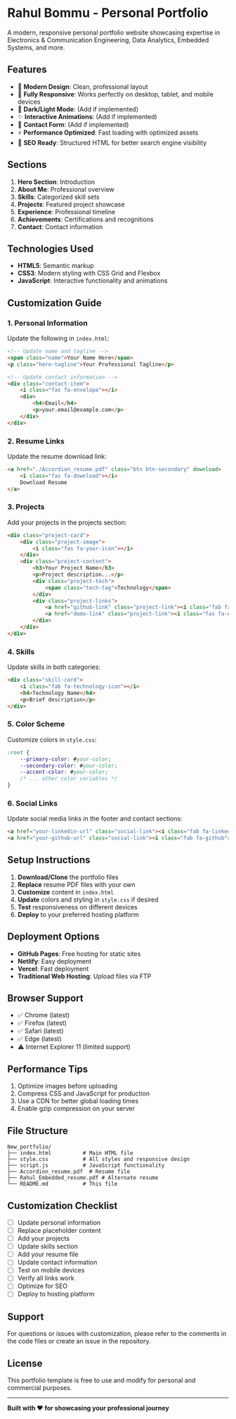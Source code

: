 # Rahul Bommu - Personal Portfolio

A modern, responsive personal portfolio website showcasing expertise in Electronics & Communication Engineering, Data Analytics, Embedded Systems, and more.

## Features

- 🎨 **Modern Design**: Clean, professional layout
- 📱 **Fully Responsive**: Works perfectly on desktop, tablet, and mobile devices
- 🌙 **Dark/Light Mode**: (Add if implemented)
- ✨ **Interactive Animations**: (Add if implemented)
- 📧 **Contact Form**: (Add if implemented)
- ⚡ **Performance Optimized**: Fast loading with optimized assets
- 🎯 **SEO Ready**: Structured HTML for better search engine visibility

## Sections

1. **Hero Section**: Introduction
2. **About Me**: Professional overview
3. **Skills**: Categorized skill sets
4. **Projects**: Featured project showcase
5. **Experience**: Professional timeline
6. **Achievements**: Certifications and recognitions
7. **Contact**: Contact information

## Technologies Used

- **HTML5**: Semantic markup
- **CSS3**: Modern styling with CSS Grid and Flexbox
- **JavaScript**: Interactive functionality and animations

## Customization Guide

### 1. Personal Information

Update the following in `index.html`:

```html
<!-- Update name and tagline -->
<span class="name">Your Name Here</span>
<p class="hero-tagline">Your Professional Tagline</p>

<!-- Update contact information -->
<div class="contact-item">
	<i class="fas fa-envelope"></i>
	<div>
		<h4>Email</h4>
		<p>your.email@example.com</p>
	</div>
</div>
```

### 2. Resume Links

Update the resume download link:

```html
<a href="./Accordion_resume.pdf" class="btn btn-secondary" download>
	<i class="fas fa-download"></i>
	Download Resume
</a>
```

### 3. Projects

Add your projects in the projects section:

```html
<div class="project-card">
	<div class="project-image">
		<i class="fas fa-your-icon"></i>
	</div>
	<div class="project-content">
		<h3>Your Project Name</h3>
		<p>Project description...</p>
		<div class="project-tech">
			<span class="tech-tag">Technology</span>
		</div>
		<div class="project-links">
			<a href="github-link" class="project-link"><i class="fab fa-github"></i></a>
			<a href="demo-link" class="project-link"><i class="fas fa-external-link-alt"></i></a>
		</div>
	</div>
</div>
```

### 4. Skills

Update skills in both categories:

```html
<div class="skill-card">
	<i class="fab fa-technology-icon"></i>
	<h4>Technology Name</h4>
	<p>Brief description</p>
</div>
```

### 5. Color Scheme

Customize colors in `style.css`:

```css
:root {
	--primary-color: #your-color;
	--secondary-color: #your-color;
	--accent-color: #your-color;
	/* ... other color variables */
}
```

### 6. Social Links

Update social media links in the footer and contact sections:

```html
<a href="your-linkedin-url" class="social-link"><i class="fab fa-linkedin"></i></a>
<a href="your-github-url" class="social-link"><i class="fab fa-github"></i></a>
```

## Setup Instructions

1. **Download/Clone** the portfolio files
2. **Replace** resume PDF files with your own
3. **Customize** content in `index.html`
4. **Update** colors and styling in `style.css` if desired
5. **Test** responsiveness on different devices
6. **Deploy** to your preferred hosting platform

## Deployment Options

- **GitHub Pages**: Free hosting for static sites
- **Netlify**: Easy deployment
- **Vercel**: Fast deployment
- **Traditional Web Hosting**: Upload files via FTP

## Browser Support

- ✅ Chrome (latest)
- ✅ Firefox (latest)
- ✅ Safari (latest)
- ✅ Edge (latest)
- ⚠️ Internet Explorer 11 (limited support)

## Performance Tips

1. Optimize images before uploading
2. Compress CSS and JavaScript for production
3. Use a CDN for better global loading times
4. Enable gzip compression on your server

## File Structure

```
New_portfolio/
├── index.html          # Main HTML file
├── style.css           # All styles and responsive design
├── script.js           # JavaScript functionality
├── Accordion_resume.pdf  # Resume file
├── Rahul_Embedded_resume.pdf # Alternate resume
└── README.md           # This file
```

## Customization Checklist

- [ ] Update personal information
- [ ] Replace placeholder content
- [ ] Add your projects
- [ ] Update skills section
- [ ] Add your resume file
- [ ] Update contact information
- [ ] Test on mobile devices
- [ ] Verify all links work
- [ ] Optimize for SEO
- [ ] Deploy to hosting platform

## Support

For questions or issues with customization, please refer to the comments in the code files or create an issue in the repository.

## License

This portfolio template is free to use and modify for personal and commercial purposes.

---

**Built with ❤️ for showcasing your professional journey**
